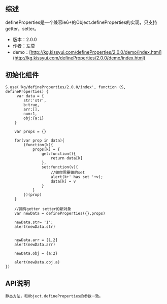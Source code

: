 ## 综述

defineProperties是一个兼容ie6+的Object.defineProperties的实现，只支持getter，setter。

* 版本：2.0.0
* 作者：左莫
* demo：[http://kg.kissyui.com/defineProperties/2.0.0/demo/index.html](http://kg.kissyui.com/defineProperties/2.0.0/demo/index.html)

## 初始化组件

    S.use('kg/defineProperties/2.0.0/index', function (S, defineProperties) {
         var data = {
            str:'str',
            b:true,
            arr:[],
            num:1,
            obj:{a:1}
        }

        var props = {}

        for(var prop in data){
            (function(k){
                props[k] = {
                    get:function(){
                        return data[k]
                    },
                    set:function(v){
                        //做你需要做的set
                        alert(k+' has set '+v);
                        data[k] = v
                    }
                }
            })(prop)
        }

        //拥有getter setter的新对象
        var newData = defineProperties({},props)

        newData.str= '1';
        alert(newData.str)


        newData.arr = [1,2]
        alert(newData.arr)

        newData.obj = {a:2}

        alert(newData.obj.a)
    })

## API说明

	静态方法，和Object.defineProperties的参数一致。
